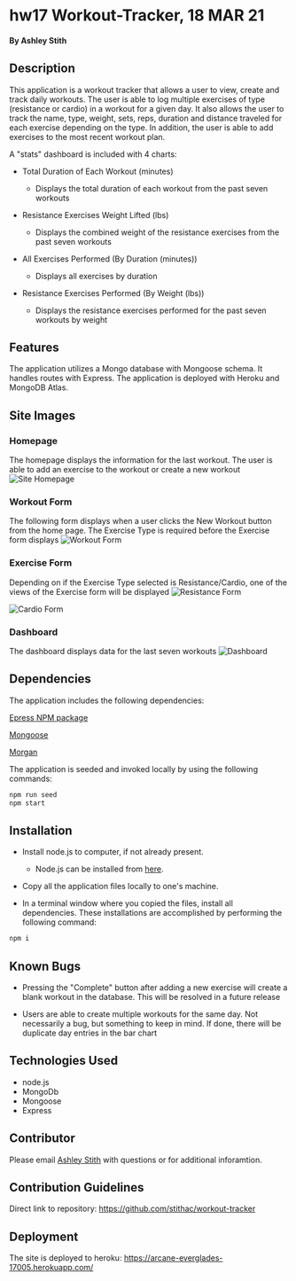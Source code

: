 # hw17 Workout-Tracker, 18 MAR 21

#### By Ashley Stith

## Description
This application is a workout tracker that allows a user to view, create and track daily workouts.  The user is able to log multiple exercises of type (resistance or cardio) in a workout for a given day.  It also allows the user to track the name, type, weight, sets, reps, duration and distance traveled for each exercise depending on the type.  In addition, the user is able to add exercises to the most recent workout plan.

A "stats" dashboard is included with 4 charts:

* Total Duration of Each Workout (minutes)
    * Displays the total duration of each workout from the past seven workouts

* Resistance Exercises Weight Lifted (lbs)
    * Displays the combined weight of the resistance exercises from the past seven workouts

* All Exercises Performed (By Duration (minutes))
    * Displays all exercises by duration

* Resistance Exercises Performed (By Weight (lbs))
    * Displays the resistance exercises performed for the past seven workouts by weight

## Features
The application utilizes a Mongo database with Mongoose schema.  It handles routes with Express.  The application is deployed with Heroku and MongoDB Atlas.

## Site Images
### Homepage
The homepage displays the information for the last workout.  The user is able to add an exercise to the workout or create a new workout
![Site Homepage](./public/img/homepage-screenshot.PNG)

### Workout Form
The following form displays when a user clicks the New Workout button from the home page.  The Exercise Type is required before the Exercise form displays
![Workout Form](./public/img/new-workout-screenshot.PNG)

### Exercise Form
Depending on if the Exercise Type selected is Resistance/Cardio, one of the views of the Exercise form will be displayed
![Resistance Form](./public/img/resistance-screenshot.PNG)

![Cardio Form](./public/img/cardio-screenshot.PNG)

### Dashboard
The dashboard displays data for the last seven workouts
![Dashboard](./public/img/dashboard-screenshot.PNG)

## Dependencies
The application includes the following dependencies:

[Epress NPM package](https://www.npmjs.com/package/express)

[Mongoose](https://mongoosejs.com/)

[Morgan](https://www.npmjs.com/package/morgan)

The application is seeded and invoked locally by using the following commands:

```bash
npm run seed
npm start
```

## Installation
* Install node.js to computer, if not already present.

    * Node.js can be installed from [here](https://nodejs.org/en/).

* Copy all the application files locally to one's machine.

* In a terminal window where you copied the files, install all dependencies. These installations are accomplished by performing the following command:

```bash
npm i
```

## Known Bugs
* Pressing the "Complete" button after adding a new exercise will create a blank workout in the database. This will be resolved in a future release

* Users are able to create multiple workouts for the same day.  Not necessarily a bug, but something to keep in mind.  If done, there will be duplicate day entries in the bar chart

## Technologies Used
* node.js
* MongoDb
* Mongoose
* Express

## Contributor
Please email [Ashley Stith](mailto:ashleyc.stith@gmail.com) with questions or for additional inforamtion.

## Contribution Guidelines
Direct link to repository: https://github.com/stithac/workout-tracker

## Deployment
The site is deployed to heroku: https://arcane-everglades-17005.herokuapp.com/